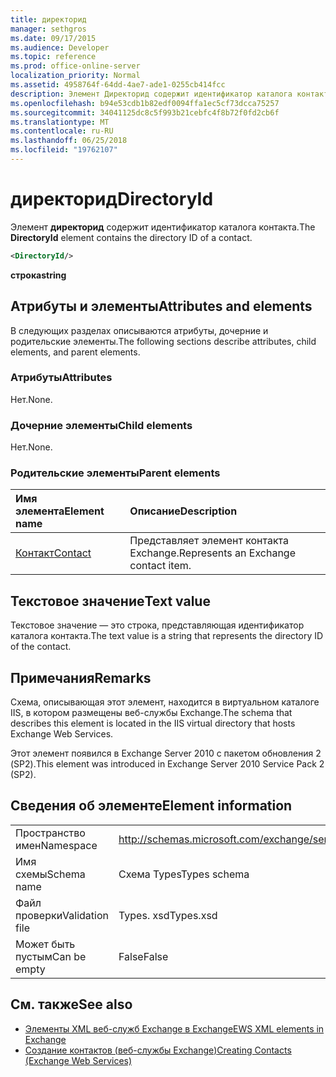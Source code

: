 ```yaml
---
title: директорид
manager: sethgros
ms.date: 09/17/2015
ms.audience: Developer
ms.topic: reference
ms.prod: office-online-server
localization_priority: Normal
ms.assetid: 4958764f-64dd-4ae7-ade1-0255cb414fcc
description: Элемент Директорид содержит идентификатор каталога контакта.
ms.openlocfilehash: b94e53cdb1b82edf0094ffa1ec5cf73dcca75257
ms.sourcegitcommit: 34041125dc8c5f993b21cebfc4f8b72f0fd2cb6f
ms.translationtype: MT
ms.contentlocale: ru-RU
ms.lasthandoff: 06/25/2018
ms.locfileid: "19762107"
---
```

# <a name="directoryid"></a><span data-ttu-id="90e65-103">директорид</span><span class="sxs-lookup"><span data-stu-id="90e65-103">DirectoryId</span></span>

<span data-ttu-id="90e65-104">Элемент **директорид** содержит идентификатор каталога контакта.</span><span class="sxs-lookup"><span data-stu-id="90e65-104">The **DirectoryId** element contains the directory ID of a contact.</span></span> 
  
```XML
<DirectoryId/>
```

 <span data-ttu-id="90e65-105">**строка**</span><span class="sxs-lookup"><span data-stu-id="90e65-105">**string**</span></span>
## <a name="attributes-and-elements"></a><span data-ttu-id="90e65-106">Атрибуты и элементы</span><span class="sxs-lookup"><span data-stu-id="90e65-106">Attributes and elements</span></span>

<span data-ttu-id="90e65-107">В следующих разделах описываются атрибуты, дочерние и родительские элементы.</span><span class="sxs-lookup"><span data-stu-id="90e65-107">The following sections describe attributes, child elements, and parent elements.</span></span>
  
### <a name="attributes"></a><span data-ttu-id="90e65-108">Атрибуты</span><span class="sxs-lookup"><span data-stu-id="90e65-108">Attributes</span></span>

<span data-ttu-id="90e65-109">Нет.</span><span class="sxs-lookup"><span data-stu-id="90e65-109">None.</span></span>
  
### <a name="child-elements"></a><span data-ttu-id="90e65-110">Дочерние элементы</span><span class="sxs-lookup"><span data-stu-id="90e65-110">Child elements</span></span>

<span data-ttu-id="90e65-111">Нет.</span><span class="sxs-lookup"><span data-stu-id="90e65-111">None.</span></span>
  
### <a name="parent-elements"></a><span data-ttu-id="90e65-112">Родительские элементы</span><span class="sxs-lookup"><span data-stu-id="90e65-112">Parent elements</span></span>

|<span data-ttu-id="90e65-113">**Имя элемента**</span><span class="sxs-lookup"><span data-stu-id="90e65-113">**Element name**</span></span>|<span data-ttu-id="90e65-114">**Описание**</span><span class="sxs-lookup"><span data-stu-id="90e65-114">**Description**</span></span>|
|:-----|:-----|
|[<span data-ttu-id="90e65-115">Контакт</span><span class="sxs-lookup"><span data-stu-id="90e65-115">Contact</span></span>](contact.md) <br/> |<span data-ttu-id="90e65-116">Представляет элемент контакта Exchange.</span><span class="sxs-lookup"><span data-stu-id="90e65-116">Represents an Exchange contact item.</span></span>  <br/> |
   
## <a name="text-value"></a><span data-ttu-id="90e65-117">Текстовое значение</span><span class="sxs-lookup"><span data-stu-id="90e65-117">Text value</span></span>

<span data-ttu-id="90e65-118">Текстовое значение — это строка, представляющая идентификатор каталога контакта.</span><span class="sxs-lookup"><span data-stu-id="90e65-118">The text value is a string that represents the directory ID of the contact.</span></span>
  
## <a name="remarks"></a><span data-ttu-id="90e65-119">Примечания</span><span class="sxs-lookup"><span data-stu-id="90e65-119">Remarks</span></span>

<span data-ttu-id="90e65-120">Схема, описывающая этот элемент, находится в виртуальном каталоге IIS, в котором размещены веб-службы Exchange.</span><span class="sxs-lookup"><span data-stu-id="90e65-120">The schema that describes this element is located in the IIS virtual directory that hosts Exchange Web Services.</span></span>
  
<span data-ttu-id="90e65-121">Этот элемент появился в Exchange Server 2010 с пакетом обновления 2 (SP2).</span><span class="sxs-lookup"><span data-stu-id="90e65-121">This element was introduced in Exchange Server 2010 Service Pack 2 (SP2).</span></span>
  
## <a name="element-information"></a><span data-ttu-id="90e65-122">Сведения об элементе</span><span class="sxs-lookup"><span data-stu-id="90e65-122">Element information</span></span>

|||
|:-----|:-----|
|<span data-ttu-id="90e65-123">Пространство имен</span><span class="sxs-lookup"><span data-stu-id="90e65-123">Namespace</span></span>  <br/> |http://schemas.microsoft.com/exchange/services/2006/types  <br/> |
|<span data-ttu-id="90e65-124">Имя схемы</span><span class="sxs-lookup"><span data-stu-id="90e65-124">Schema name</span></span>  <br/> |<span data-ttu-id="90e65-125">Схема Types</span><span class="sxs-lookup"><span data-stu-id="90e65-125">Types schema</span></span>  <br/> |
|<span data-ttu-id="90e65-126">Файл проверки</span><span class="sxs-lookup"><span data-stu-id="90e65-126">Validation file</span></span>  <br/> |<span data-ttu-id="90e65-127">Types. xsd</span><span class="sxs-lookup"><span data-stu-id="90e65-127">Types.xsd</span></span>  <br/> |
|<span data-ttu-id="90e65-128">Может быть пустым</span><span class="sxs-lookup"><span data-stu-id="90e65-128">Can be empty</span></span>  <br/> |<span data-ttu-id="90e65-129">False</span><span class="sxs-lookup"><span data-stu-id="90e65-129">False</span></span>  <br/> |
   
## <a name="see-also"></a><span data-ttu-id="90e65-130">См. также</span><span class="sxs-lookup"><span data-stu-id="90e65-130">See also</span></span>

- [<span data-ttu-id="90e65-131">Элементы XML веб-служб Exchange в Exchange</span><span class="sxs-lookup"><span data-stu-id="90e65-131">EWS XML elements in Exchange</span></span>](ews-xml-elements-in-exchange.md)
- [<span data-ttu-id="90e65-132">Создание контактов (веб-службы Exchange)</span><span class="sxs-lookup"><span data-stu-id="90e65-132">Creating Contacts (Exchange Web Services)</span></span>](http://msdn.microsoft.com/library/4845917e-70d1-481c-bbd7-011ec6571789%28Office.15%29.aspx)

